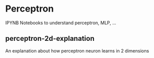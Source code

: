 # Perceptron
IPYNB Notebooks to understand perceptron, MLP, ...

## perceptron-2d-explanation
An explanation about how perceptron neuron learns in 2 dimensions
